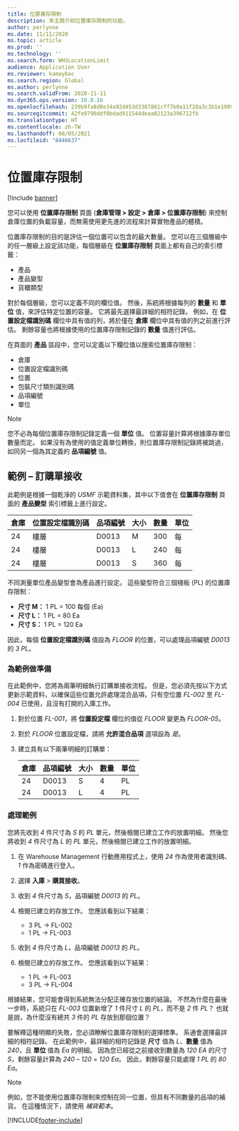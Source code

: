 ```yaml
---
title: 位置庫存限制
description: 本主題介紹位置庫存限制的功能。
author: perlynne
ms.date: 11/11/2020
ms.topic: article
ms.prod: ''
ms.technology: ''
ms.search.form: WHSLocationLimit
audience: Application User
ms.reviewer: kamaybac
ms.search.region: Global
ms.author: perlynne
ms.search.validFrom: 2020-11-11
ms.dyn365.ops.version: 10.0.16
ms.openlocfilehash: 239b9fa8d8e34a92d453d3387881cff7b0a11f28a3c3b1e19891ea3bd78c3d7c
ms.sourcegitcommit: 42fe9790ddf0bdad911544deaa82123a396712fb
ms.translationtype: HT
ms.contentlocale: zh-TW
ms.lasthandoff: 08/05/2021
ms.locfileid: "8446637"
---
```

# <a name="location-stocking-limits"></a>位置庫存限制

[!include [banner](../includes/banner.md)]

您可以使用 **位置庫存限制** 頁面 (**倉庫管理 \> 設定 \> 倉庫 \> 位置庫存限制**) 來控制倉庫位置的負載容量，而無需使用更先進的流程來計算實物產品的體積。

位置庫存限制的目的是評估一個位置可以包含的最大數量。 您可以在三個層級中的任一層級上設定該功能，每個層級在 **位置庫存限制** 頁面上都有自己的索引標籤：

- 產品
- 產品變型
- 貨櫃類型

對於每個層級，您可以定義不同的欄位值。 然後，系統將根據每列的 **數量** 和 **單位** 值，來評估特定位置的容量。 它將最先選擇最詳細的相符記錄。 例如，在 **位置設定檔識別碼** 欄位中具有值的列，將於僅在 **倉庫** 欄位中具有值的列之前進行評估。 剩餘容量也將根據使用的位置庫存限制記錄的 **數量** 值進行評估。

在頁面的 **產品** 區段中，您可以定義以下欄位值以搜索位置庫存限制：

- 倉庫
- 位置設定檔識別碼
- 位置
- 包裝尺寸類別識別碼
- 品項編號
- 單位

> [!NOTE]
> 您不必為每個位置庫存限制記錄定義一個 **單位** 值。 位置容量計算將根據庫存單位數量而定。 如果沒有為使用的值定義單位轉換，則位置庫存限制記錄將被跳過，如同另一個為其定義的 **品項編號** 值。

## <a name="example--purchase-order-receiving"></a>範例 – 訂購單接收

此範例是根據一個乾淨的 *USMF* 示範資料集，其中以下值會在 **位置庫存限制** 頁面的 **產品變型** 索引標籤上進行設定。

| 倉庫 | 位置設定檔識別碼 | 品項編號 | 大小 | 數量 | 單位 |
|-----------|---------------------|-------------|------|----------|------|
| 24        | 樓層               | D0013       | M    | 300      | 每   |
| 24        | 樓層               | D0013       | L    | 240      | 每   |
| 24        | 樓層               | D0013       | S    | 360      | 每   |

不同測量單位產品變型會為產品進行設定。 這些變型符合三個棧板 (PL) 的位置庫存限制：

- **尺寸 M：** 1 PL = 100 每個 (Ea)
- **尺寸 L：** 1 PL = 80 Ea
- **尺寸 S：** 1 PL = 120 Ea

因此，每個 **位置設定檔識別碼** 值設為 *FLOOR* 的位置，可以處理品項編號 *D0013* 的 *3* *PL*。

### <a name="prepare-for-the-example"></a>為範例做準備

在此範例中，您將為兩筆明細執行訂購單接收流程。 但是，您必須先按以下方式更新示範資料，以確保這些位置允許處理混合品項，只有空位置 *FL-002* 至 *FL-004* 已使用，且沒有打開的入庫工作。

1. 對於位置 *FL-001*，將 **位置設定檔** 欄位的值從 *FLOOR* 變更為 *FLOOR-05*。
1. 對於 *FLOOR* 位置設定檔，請將 **允許混合品項** 選項設為 *是*。
1. 建立具有以下兩筆明細的訂購單：

    | 倉庫 | 品項編號 | 大小 | 數量 | 單位 |
    |-----------|-------------|------|----------|------|
    | 24        | D0013       | S    | 4        | PL   |
    | 24        | D0013       | L    | 4        | PL   |

### <a name="process-the-example"></a>處理範例

您將先收到 *4* 件尺寸為 *S* 的 *PL* 單元，然後檢閱已建立工作的放置明細。 然後您將收到 *4* 件尺寸為 *L* 的 *PL* 單元，然後檢閱已建立工作的放置明細。

1. 在 Warehouse Management 行動應用程式上，使用 *24* 作為使用者識別碼、*1* 作為密碼進行登入。
1. 選擇 **入庫** \> **購買接收**。
1. 收到 *4* 件尺寸為 *S*，品項編號 *D0013* 的 *PL*。
1. 檢閱已建立的存放工作。 您應該看到以下結果：

    - 3 PL -\> FL-002
    - 1 PL -\> FL-003

1. 收到 *4* 件尺寸為 *L*，品項編號 *D0013* 的 *PL*。
1. 檢閱已建立的存放工作。 您應該看到以下結果：

    - 1 PL -\> FL-003
    - 3 PL -\> FL-004

根據結果，您可能會得到系統無法分配正確存放位置的結論。 不然為什麼在最後一步時，系統只在 *FL-003* 位置新增了 *1* 件尺寸 *L* 的 *PL*，而不是 *2* 件 *PL*？ 也就是說，為什麼沒有總共 *3* 件的 *PL* 存放到那個位置？

要解釋這種明顯的失敗，您必須瞭解位置庫存限制的選擇標準。 系通會選擇最詳細的相符記錄。 在此範例中，最詳細的相符記錄是 **尺寸** 值為 *L*、**數量** 值為 *240*，且 **單位** 值為 *Ea* 的明細。 因為您已經從之前接收到數量為 *120* *EA* 的尺寸 *S*，剩餘容量計算為 *240* – *120* = *120* *Ea*。 因此，剩餘容量只能處理 *1* *PL* 的 *80* *Ea*。

> [!NOTE]
> 例如，您不能使用位置庫存限制來控制在同一位置，但具有不同數量的品項的補貨。 在這種情況下，請使用 *補貨範本*。


[!INCLUDE[footer-include](../../includes/footer-banner.md)]